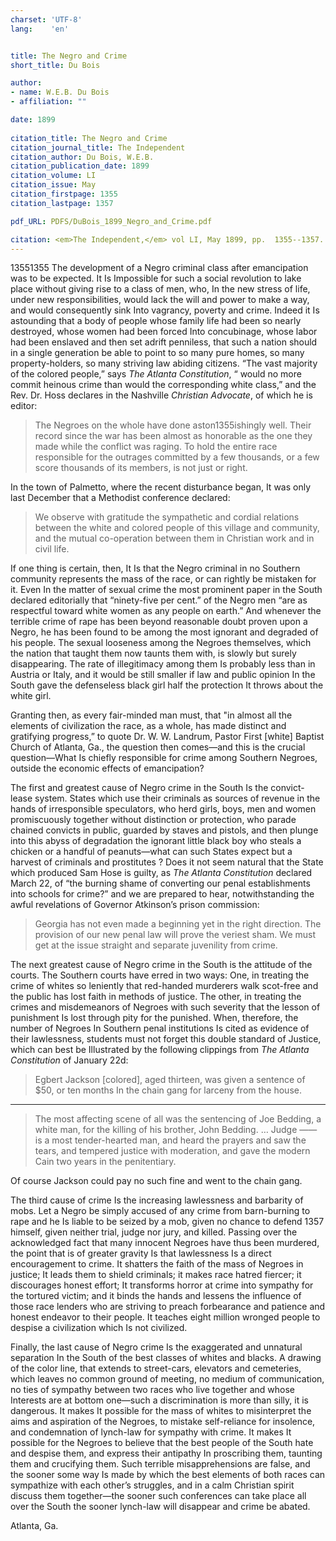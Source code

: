 ```yaml
---
charset: 'UTF-8'
lang:    'en'


title: The Negro and Crime
short_title: Du Bois

author:
- name: W.E.B. Du Bois
- affiliation: ""

date: 1899
 
citation_title: The Negro and Crime
citation_journal_title: The Independent
citation_author: Du Bois, W.E.B.
citation_publication_date: 1899
citation_volume: LI
citation_issue: May
citation_firstpage: 1355
citation_lastpage: 1357

pdf_URL: PDFS/DuBois_1899_Negro_and_Crime.pdf

citation: <em>The Independent,</em> vol LI, May 1899, pp.  1355--1357.
---
```


<span class="pagenum">1355</span><span class="pagenum">1355</span>
The development of a Negro criminal class after emancipation was to be expected. It Is Impossible for such a social revolution to lake place without giving rise to a class of men, who, In the new stress of life, under new responsibilities, would lack the will and power to make a way, and would consequently sink Into vagrancy, poverty and crime. Indeed it Is astounding that a body of people whose family life had been so nearly destroyed, whose women had been forced Into concubinage, whose labor had been enslaved and then set adrift penniless, that such a nation should in a single generation be able to point to so many pure homes, so many property-holders, so many striving law abiding citizens. “The vast majority of the colored people,” says *The Atlanta Constitution*, “ would no more commit heinous crime than would the corresponding white class,” and the Rev. Dr. Hoss declares in the Nashville *Christian Advocate*, of which he is editor:

> The Negroes on the whole have done aston<span class="pagenum">1355</span>ishingly well. Their record since the war has been almost as honorable as the one they made while the conflict was raging. To hold the entire race responsible for the outrages committed by a few thousands, or a few score thousands of its members, is not just or right.

In the town of Palmetto, where the recent disturbance began, It was only last December that a Methodist conference declared:

> We observe with gratitude the sympathetic and cordial relations between the white and colored people of this village and community, and the mutual co-operation between them in Christian work and in civil life.

If one thing is certain, then, It Is that the Negro criminal in no Southern community represents the mass of the race, or can rightly be mistaken for it. Even In the matter of sexual crime the most prominent paper in the South declared editorially that “ninety-five per cent.” of the Negro men “are as respectful toward white women as any people on earth.” And whenever the terrible crime of rape has been beyond reasonable doubt proven upon a Negro, he has been found to be among the most ignorant and degraded of his people. The sexual looseness among the Negroes themselves, which the nation that taught them now taunts them with, is slowly but surely disappearing. The rate of illegitimacy among them Is probably less than in Austria or Italy, and it would be still smaller if law and public opinion In the South gave the defenseless black girl half the protection It throws about the white girl.

Granting then, as every fair-minded man must, that "in almost all the elements of civilization the race, as a whole, has made distinct and gratifying progress,” to quote Dr. W. W. Landrum, Pastor First [white] Baptist Church of Atlanta, Ga., the question then comes—and this is the crucial question—What Is chiefly responsible for crime among Southern Negroes, outside the economic effects of emancipation?

The first and greatest cause of Negro crime in the South Is the convict-lease system. States which use their criminals as sources of revenue in the hands of irresponsible speculators, who herd girls, boys, men and women promiscuously together without distinction or protection, who parade chained convicts in public, guarded by staves and pistols, and then plunge into this abyss of degradation the ignorant little black boy who steals a chicken or a handful of peanuts—what can such States expect but a harvest of criminals and prostitutes ? Does it not seem natural that the State which produced Sam Hose is guilty, as *The Atlanta Constitution* declared March 22, of “the burning shame of converting our penal establishments into schools for crime?” and we are prepared to hear, notwithstanding the awful revelations of Governor Atkinson’s prison commission:

> Georgia has not even made a beginning yet in the right direction. The provision of our new penal law will prove the veriest sham. We must get at the issue straight and separate juvenility from crime.

The next greatest cause of Negro crime in the South is the attitude of the courts. The Southern courts have erred in two ways: One, in treating the crime of whites so leniently that red-handed murderers walk scot-free and the public has lost faith in methods of justice. The other, in treating the crimes and misdemeanors of Negroes with such severity that the lesson of punishment Is lost through pity for the punished. When, therefore, the number of Negroes In Southern penal institutions Is cited as evidence of their lawlessness, students must not forget this double standard of Justice, which can best be Illustrated by the following clippings from *The Atlanta Constitution* of January 22d:

> Egbert Jackson [colored], aged thirteen, was given a sentence of $50, or ten months In the chain gang for larceny from the house.

---

> The most affecting scene of all was the sentencing of Joe Bedding, a white man, for the killing of his brother, John Bedding. … Judge —— is a most tender-hearted man, and heard the prayers and saw the tears, and tempered justice with moderation, and gave the modern Cain two years in the penitentiary.

Of course Jackson could pay no such fine and went to the chain gang.

The third cause of crime Is the increasing lawlessness and barbarity of mobs. Let a Negro be simply accused of any crime from barn-burning to rape and he Is liable to be seized by a mob, given no chance to defend
<span class="pagenum">1357</span>
himself, given neither trial, judge nor jury, and killed. Passing over the acknowledged fact that many innocent Negroes have thus been murdered, the point that is of greater gravity Is that lawlessness Is a direct encouragement to crime. It shatters the faith of the mass of Negroes in justice; It leads them to shield criminals; it makes race hatred fiercer; it discourages honest effort; It transforms horror at crime into sympathy for the tortured victim; and it binds the hands and lessens the influence of those race lenders who are striving to preach forbearance and patience and honest endeavor to their people. It teaches eight million wronged people to despise a civilization which Is not civilized.

Finally, the last cause of Negro crime Is the exaggerated and unnatural separation In the South of the best classes of whites and blacks. A drawing of the color line, that extends to street-cars, elevators and cemeteries, which leaves no common ground of meeting, no medium of communication, no ties of sympathy between two races who live together and whose Interests are at bottom one—such a discrimination is more than silly, it is dangerous. It makes It possible for the mass of whites to misinterpret the aims and aspiration of the Negroes, to mistake self-reliance for insolence, and condemnation of lynch-law for sympathy with crime. It makes It possible for the Negroes to believe that the best people of the South hate and despise them, and express their antipathy In proscribing them, taunting them and crucifying them. Such terrible misapprehensions are false, and the sooner some way Is made by which the best elements of both races can sympathize with each other’s struggles, and in a calm Christian spirit discuss them together—the sooner such conferences can take place all over the South the sooner lynch-law will disappear and crime be abated.

Atlanta, Ga.
